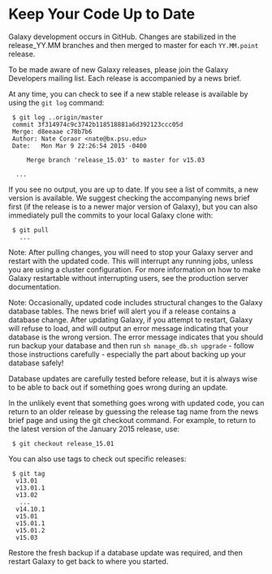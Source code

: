 # Keep Your Code Up to Date

Galaxy development occurs in GitHub. Changes are stabilized in the release_YY.MM branches and then merged to master for each ```YY.MM.point``` release.

To be made aware of new Galaxy releases, please join the Galaxy Developers mailing list. Each release is accompanied by a news brief.

At any time, you can check to see if a new stable release is available by using the ```git log``` command:

```
 $ git log ..origin/master
 commit 3f314974c9c3742b118518881a6d392123ccc05d
 Merge: d8eeaae c78b7b6
 Author: Nate Coraor <nate@bx.psu.edu>
 Date:   Mon Mar 9 22:26:54 2015 -0400

     Merge branch 'release_15.03' to master for v15.03

  ...
  ```

If you see no output, you are up to date. If you see a list of commits, a new version is available. We suggest checking the accompanying news brief first (if the release is to a newer major version of Galaxy), but you can also immediately pull the commits to your local Galaxy clone with:

```
 $ git pull
   ...
```

Note: After pulling changes, you will need to stop your Galaxy server and restart with the updated code. This will interrupt any running jobs, unless you are using a cluster configuration. For more information on how to make Galaxy restartable without interrupting users, see the production server documentation.

Note: Occasionally, updated code includes structural changes to the Galaxy database tables. The news brief will alert you if a release contains a database change. After updating Galaxy, if you attempt to restart, Galaxy will refuse to load, and will output an error message indicating that your database is the wrong version. The error message indicates that you should run backup your database and then run ```sh manage_db.sh upgrade``` - follow those instructions carefully - especially the part about backing up your database safely!

Database updates are carefully tested before release, but it is always wise to be able to back out if something goes wrong during an update.

In the unlikely event that something goes wrong with updated code, you can return to an older release by guessing the release tag name from the news brief page and using the git checkout command. For example, to return to the latest version of the January 2015 release, use:

```
 $ git checkout release_15.01
```

You can also use tags to check out specific releases:

```
 $ git tag
  v13.01
  v13.01.1
  v13.02
   ...
  v14.10.1
  v15.01
  v15.01.1
  v15.01.2
  v15.03
```

Restore the fresh backup if a database update was required, and then restart Galaxy to get back to where you started.
